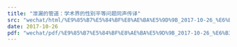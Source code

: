 ```yaml
---
title: "泄漏的管道：学术界的性别平等问题同声传译"
src: "wechat/html/%E9%85%B7%E5%84%BF%E8%AE%BA%E5%9D%9B_2017-10-26_%E6%B3%84%E6%BC%8F%E7%9A%84%E7%AE%A1%E9%81%93%EF%BC%9A%E5%AD%A6%E6%9C%AF%E7%95%8C%E7%9A%84%E6%80%A7%E5%88%AB%E5%B9%B3%E7%AD%89%E9%97%AE%E9%A2%98%E5%90%8C%E5%A3%B0%E4%BC%A0%E8%AF%91.html"
date: 2017-10-26
pdf: "wechat/pdf/%E9%85%B7%E5%84%BF%E8%AE%BA%E5%9D%9B_2017-10-26_%E6%B3%84%E6%BC%8F%E7%9A%84%E7%AE%A1%E9%81%93%EF%BC%9A%E5%AD%A6%E6%9C%AF%E7%95%8C%E7%9A%84%E6%80%A7%E5%88%AB%E5%B9%B3%E7%AD%89%E9%97%AE%E9%A2%98%E5%90%8C%E5%A3%B0%E4%BC%A0%E8%AF%91.pdf"
---
```

